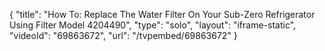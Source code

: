 {
    "title": "How To: Replace The Water Filter On Your Sub-Zero Refrigerator Using Filter Model 4204490",
    "type": "solo",
    "layout": "iframe-static",
    "videoId": "69863672",
    "url": "\/tvpembed\/69863672"
}
